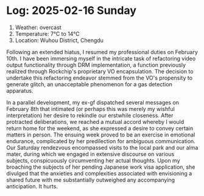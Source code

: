 # Log: 2025-02-16 Sunday

1. Weather: overcast
2. Temperature: 7°C to 14°C
3. Location: Wuhou District, Chengdu

Following an extended hiatus, I resumed my professional duties on February 10th. I have been immersing myself in the intricate task of refactoring video output functionality through DRM implementation, a function previously realized through Rockchip's proprietary VO encapsulation. The decision to undertake this refactoring endeavor stemmed from the VO's propensity to generate glitch, an unacceptable phenomenon for a gas detection apparatus.

In a parallel development, my ex-gf dispatched several messages on February 8th that intimated (or perhaps this was merely my wishful interpretation) her desire to rekindle our erstwhile closeness. After protracted deliberations, we reached a mutual accord whereby I would return home for the weekend, as she expressed a desire to convey certain matters in person. The ensuing week proved to be an exercise in emotional endurance, complicated by her predilection for ambiguous communication. Our Saturday rendezvous encompassed visits to the local park and our alma mater, during which we engaged in extensive discourse on various subjects, conspicuously circumventing her actual thoughts. Upon my broaching the subjects of her pending Japanese work visa application, she divulged that the anxieties and complexities associated with envisioning a shared future with me substantially outweighed any accompanying anticipation. It hurts.